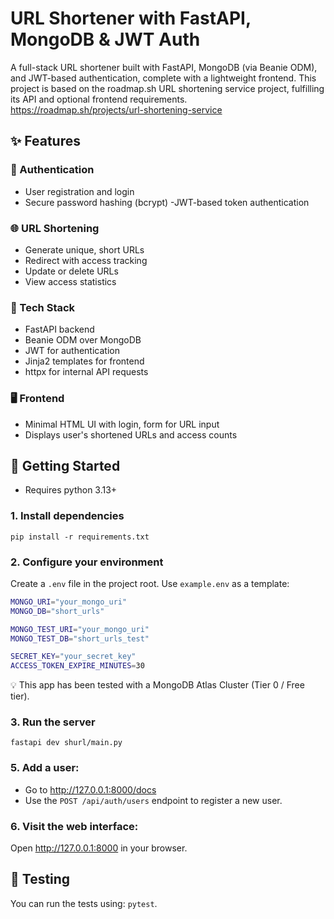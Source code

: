 # URL Shortener with FastAPI, MongoDB & JWT Auth
A full-stack URL shortener built with FastAPI, MongoDB (via Beanie ODM), and JWT-based authentication, complete with a lightweight frontend. This project is based on the roadmap.sh URL shortening service project, fulfilling its API and optional frontend requirements.   
https://roadmap.sh/projects/url-shortening-service

## ✨ Features

### 🔐 Authentication
- User registration and login
- Secure password hashing (bcrypt)
-JWT-based token authentication

### 🌐 URL Shortening
- Generate unique, short URLs
- Redirect with access tracking
- Update or delete URLs
- View access statistics

### 🧠 Tech Stack
- FastAPI backend
- Beanie ODM over MongoDB
- JWT for authentication
- Jinja2 templates for frontend
- httpx for internal API requests

### 🖥️ Frontend
- Minimal HTML UI with login, form for URL input
- Displays user's shortened URLs and access counts

## 🚀 Getting Started
- Requires python 3.13+
### 1. Install dependencies
`pip install -r requirements.txt`

### 2. Configure your environment
Create a `.env` file in the project root. Use `example.env` as a template:
```bash
MONGO_URI="your_mongo_uri"
MONGO_DB="short_urls"

MONGO_TEST_URI="your_mongo_uri"
MONGO_TEST_DB="short_urls_test"

SECRET_KEY="your_secret_key"
ACCESS_TOKEN_EXPIRE_MINUTES=30
```
💡 This app has been tested with a MongoDB Atlas Cluster (Tier 0 / Free tier).
### 3. Run the server
`fastapi dev shurl/main.py`

### 5. Add a user:
- Go to http://127.0.0.1:8000/docs
- Use the `POST /api/auth/users` endpoint to register a new user.

### 6. Visit the web interface:
Open http://127.0.0.1:8000 in your browser.

## 🧪 Testing
You can run the tests using: `pytest`.